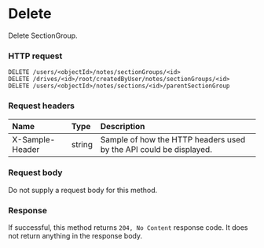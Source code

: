 # Delete

Delete SectionGroup.
### HTTP request
```http
DELETE /users/<objectId>/notes/sectionGroups/<id>
DELETE /drives/<id>/root/createdByUser/notes/sectionGroups/<id>
DELETE /users/<objectId>/notes/sections/<id>/parentSectionGroup

```
### Request headers
| Name       | Type | Description|
|:---------------|:--------|:----------|
| X-Sample-Header  | string  | Sample of how the HTTP headers used by the API could be displayed.|

### Request body
Do not supply a request body for this method.


### Response
If successful, this method returns `204, No Content` response code. It does not return anything in the response body.


<!-- uuid: 45aa2884-a9c6-4be1-bfcd-de354584678e
2015-10-09 17:14:37 UTC -->